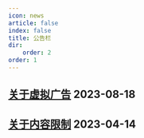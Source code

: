 ```yaml
---
icon: news
article: false
index: false
title: 公告栏
dir:
    order: 2
order: 1
---
```


<!-- more -->

## [关于虚拟广告](/bulletin/about_virtual_advertisement.html) 2023-08-18

## [关于内容限制](/bulletin/access_limit.html) 2023-04-14

<eod />
